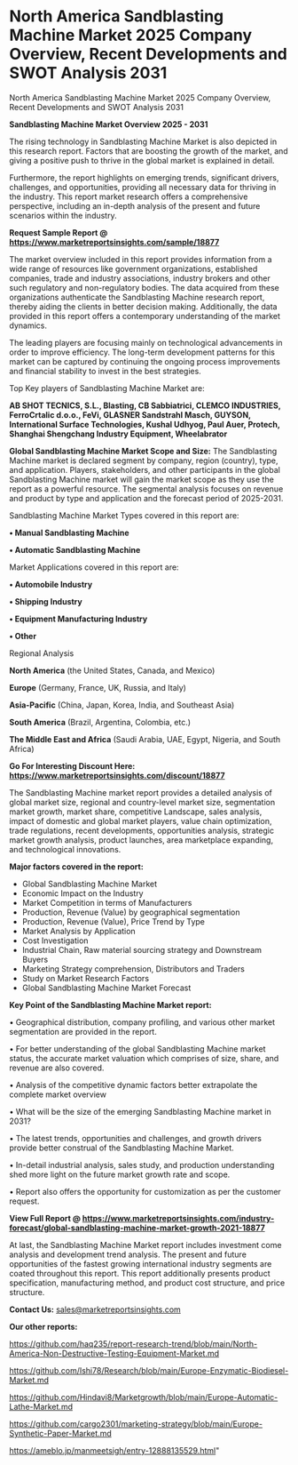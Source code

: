 # North America Sandblasting Machine Market 2025 Company Overview, Recent Developments and SWOT Analysis 2031
North America Sandblasting Machine Market 2025 Company Overview, Recent Developments and SWOT Analysis 2031

<Strong> Sandblasting Machine Market Overview 2025 - 2031</strong>

The rising technology in Sandblasting Machine Market is also depicted in this research report. Factors that are boosting the growth of the market, and giving a positive push to thrive in the global market is explained in detail.

Furthermore, the report highlights on emerging trends, significant drivers, challenges, and opportunities, providing all necessary data for thriving in the industry. This report market research offers a comprehensive perspective, including an in-depth analysis of the present and future scenarios within the industry.

<strong>Request Sample Report @ <a href=https://www.marketreportsinsights.com/sample/18877>https://www.marketreportsinsights.com/sample/18877</a></strong>

The market overview included in this report provides information from a wide range of resources like government organizations, established companies, trade and industry associations, industry brokers and other such regulatory and non-regulatory bodies. The data acquired from these organizations authenticate the Sandblasting Machine research report, thereby aiding the clients in better decision making. Additionally, the data provided in this report offers a contemporary understanding of the market dynamics.

The leading players are focusing mainly on technological advancements in order to improve efficiency. The long-term development patterns for this market can be captured by continuing the ongoing process improvements and financial stability to invest in the best strategies.

Top Key players of Sandblasting Machine Market are:

<strong>AB SHOT TECNICS, S.L., Blasting, CB Sabbiatrici, CLEMCO INDUSTRIES, FerroCrtalic d.o.o., FeVi, GLASNER Sandstrahl Masch, GUYSON, International Surface Technologies, Kushal Udhyog, Paul Auer, Protech, Shanghai Shengchang Industry Equipment, Wheelabrator</strong>

<strong><b>Global Sandblasting Machine Market Scope and Size:</b></strong>
The Sandblasting Machine market is declared segment by company, region (country), type, and application. Players, stakeholders, and other participants in the global Sandblasting Machine market will gain the market scope as they use the report as a powerful resource. The segmental analysis focuses on revenue and product by type and application and the forecast period of 2025-2031.

Sandblasting Machine Market Types covered in this report are:

<strong>• Manual Sandblasting Machine

• Automatic Sandblasting Machine</strong>

Market Applications covered in this report are:

<strong>• Automobile Industry

• Shipping Industry

• Equipment Manufacturing Industry

• Other</strong> 

Regional Analysis

<strong>North America</strong> (the United States, Canada, and Mexico)

<strong>Europe</strong> (Germany, France, UK, Russia, and Italy)

<strong>Asia-Pacific</strong> (China, Japan, Korea, India, and Southeast Asia)

<strong>South America</strong> (Brazil, Argentina, Colombia, etc.)

<strong>The Middle East and Africa</strong> (Saudi Arabia, UAE, Egypt, Nigeria, and South Africa)

<strong>Go For Interesting Discount Here: <a href=https://www.marketreportsinsights.com/discount/18877>https://www.marketreportsinsights.com/discount/18877</a></strong>

The Sandblasting Machine market report provides a detailed analysis of global market size, regional and country-level market size, segmentation market growth, market share, competitive Landscape, sales analysis, impact of domestic and global market players, value chain optimization, trade regulations, recent developments, opportunities analysis, strategic market growth analysis, product launches, area marketplace expanding, and technological innovations.

<strong><b>Major factors covered in the report:</b></strong>
<ul>
  <li>Global Sandblasting Machine Market </li>
  <li>Economic Impact on the Industry</li>
  <li>Market Competition in terms of Manufacturers</li>
  <li>Production, Revenue (Value) by geographical segmentation</li>
  <li>Production, Revenue (Value), Price Trend by Type</li>
  <li>Market Analysis by Application</li>
  <li>Cost Investigation</li>
  <li>Industrial Chain, Raw material sourcing strategy and Downstream Buyers</li>
  <li>Marketing Strategy comprehension, Distributors and Traders</li>
  <li>Study on Market Research Factors</li>
  <li>Global Sandblasting Machine Market Forecast</li>
</ul>

<strong><b>Key Point of the Sandblasting Machine Market report:</b></strong>

• Geographical distribution, company profiling, and various other market segmentation are provided in the report.

• For better understanding of the global Sandblasting Machine market status, the accurate market valuation which comprises of size, share, and revenue are also covered.

• Analysis of the competitive dynamic factors better extrapolate the complete market overview

• What will be the size of the emerging Sandblasting Machine market in 2031?

• The latest trends, opportunities and challenges, and growth drivers provide better construal of the Sandblasting Machine Market.

• In-detail industrial analysis, sales study, and production understanding shed more light on the future market growth rate and scope.

• Report also offers the opportunity for customization as per the customer request.

<strong><b>View Full Report @ <a href=https://www.marketreportsinsights.com/industry-forecast/global-sandblasting-machine-market-growth-2021-18877>https://www.marketreportsinsights.com/industry-forecast/global-sandblasting-machine-market-growth-2021-18877</a></b></strong>


At last, the Sandblasting Machine Market report includes investment come analysis and development trend analysis. The present and future opportunities of the fastest growing international industry segments are coated throughout this report. This report additionally presents product specification, manufacturing method, and product cost structure, and price structure.

<strong>Contact Us:</strong>
sales@marketreportsinsights.com

<strong>Our other reports:</strong>

<a href=https://github.com/haq235/report-research-trend/blob/main/North-America-Non-Destructive-Testing-Equipment-Market.md>https://github.com/haq235/report-research-trend/blob/main/North-America-Non-Destructive-Testing-Equipment-Market.md</a>

<a href=https://github.com/Ishi78/Research/blob/main/Europe-Enzymatic-Biodiesel-Market.md>https://github.com/Ishi78/Research/blob/main/Europe-Enzymatic-Biodiesel-Market.md</a>

<a href=https://github.com/Hindavi8/Marketgrowth/blob/main/Europe-Automatic-Lathe-Market.md>https://github.com/Hindavi8/Marketgrowth/blob/main/Europe-Automatic-Lathe-Market.md</a>

<a href=https://github.com/cargo2301/marketing-strategy/blob/main/Europe-Synthetic-Paper-Market.md>https://github.com/cargo2301/marketing-strategy/blob/main/Europe-Synthetic-Paper-Market.md</a>

<a href=https://ameblo.jp/manmeetsigh/entry-12888135529.html>https://ameblo.jp/manmeetsigh/entry-12888135529.html</a>"
